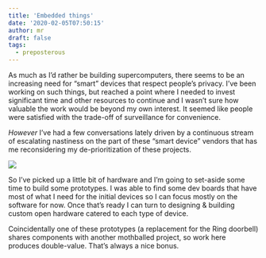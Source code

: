 ```yaml
---
title: 'Embedded things'
date: '2020-02-05T07:50:15'
author: mr
draft: false
tags:
  - preposterous
---
```

As much as I’d rather be building supercomputers, there seems to be an
increasing need for “smart” devices that respect people’s privacy. I’ve been
working on such things, but reached a point where I needed to invest
significant time and other resources to continue and I wasn’t sure how
valuable the work would be beyond my own interest. It seemed like people were
satisfied with the trade-off of surveillance for convenience.

  

_However_ I’ve had a few conversations lately driven by a continuous stream of
escalating nastiness on the part of these “smart device” vendors that has me
reconsidering my de-prioritization of these projects.

  

![](/assets/62-image0.jpeg)  

  

So I’ve picked up a little bit of hardware and I’m going to set-aside some
time to build some prototypes. I was able to find some dev boards that have
most of what I need for the initial devices so I can focus mostly on the
software for now. Once that’s ready I can turn to designing & building custom
open hardware catered to each type of device.

  

Coincidentally one of these prototypes (a replacement for the Ring doorbell)
shares components with another mothballed project, so work here produces
double-value. That’s always a nice bonus.

